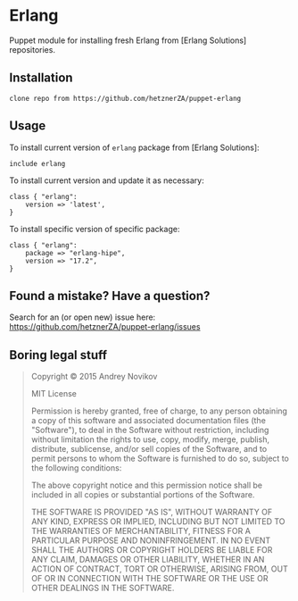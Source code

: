 Erlang
======

Puppet module for installing fresh Erlang from [Erlang Solutions] repositories.

Installation
------------

	clone repo from https://github.com/hetznerZA/puppet-erlang

Usage
-----

To install current version of `erlang` package from [Erlang Solutions]:

	include erlang

To install current version and update it as necessary:

	class { "erlang":
		version => 'latest',
	}

To install specific version of specific package:

	class { "erlang":
		package => "erlang-hipe",
		version => "17.2",
	}


Found a mistake? Have a question?
----------------------------------

Search for an (or open new) issue here: https://github.com/hetznerZA/puppet-erlang/issues


Boring legal stuff
------------------

> Copyright © 2015 Andrey Novikov
>
> MIT License
>
> Permission is hereby granted, free of charge, to any person obtaining
> a copy of this software and associated documentation files (the
> "Software"), to deal in the Software without restriction, including
> without limitation the rights to use, copy, modify, merge, publish,
> distribute, sublicense, and/or sell copies of the Software, and to
> permit persons to whom the Software is furnished to do so, subject to
> the following conditions:
>
> The above copyright notice and this permission notice shall be
> included in all copies or substantial portions of the Software.
>
> THE SOFTWARE IS PROVIDED "AS IS", WITHOUT WARRANTY OF ANY KIND,
> EXPRESS OR IMPLIED, INCLUDING BUT NOT LIMITED TO THE WARRANTIES OF
> MERCHANTABILITY, FITNESS FOR A PARTICULAR PURPOSE AND
> NONINFRINGEMENT. IN NO EVENT SHALL THE AUTHORS OR COPYRIGHT HOLDERS BE
> LIABLE FOR ANY CLAIM, DAMAGES OR OTHER LIABILITY, WHETHER IN AN ACTION
> OF CONTRACT, TORT OR OTHERWISE, ARISING FROM, OUT OF OR IN CONNECTION
> WITH THE SOFTWARE OR THE USE OR OTHER DEALINGS IN THE SOFTWARE.
